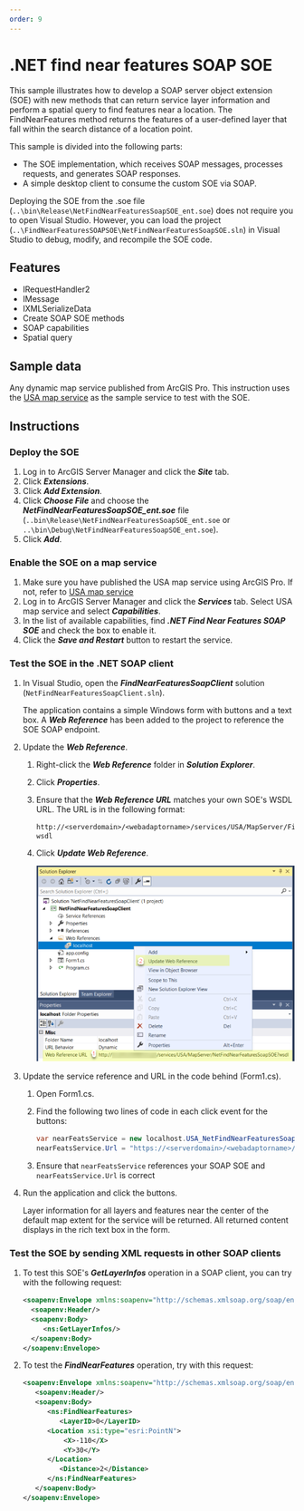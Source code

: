 ```yaml
---
order: 9
---
```


# .NET find near features SOAP SOE
This sample illustrates how to develop a SOAP server object extension (SOE) with new methods that can return service layer information and perform a spatial query to find features near a location. The FindNearFeatures method returns the features of a user-defined layer that fall within the search distance of a location point.

This sample is divided into the following parts:

- The SOE implementation, which receives SOAP messages, processes requests, and generates SOAP responses.
- A simple desktop client to consume the custom SOE via SOAP.

Deploying the SOE from the .soe file (`..\bin\Release\NetFindNearFeaturesSoapSOE_ent.soe`) does not require you to open Visual Studio. However, you can load the project (`..\FindNearFeaturesSOAPSOE\NetFindNearFeaturesSoapSOE.sln`) in Visual Studio to debug, modify, and recompile the SOE code.


## Features
  * IRequestHandler2
  * IMessage
  * IXMLSerializeData
  * Create SOAP SOE methods
  * SOAP capabilities
  * Spatial query


## Sample data
  Any dynamic map service published from ArcGIS Pro. This instruction uses the [USA map service](https://github.com/Esri/arcgis-enterprise-sdk-resources/tree/master/Samples) as the sample service to test with the SOE.


## Instructions

### Deploy the SOE

1. Log in to ArcGIS Server Manager and click the ***Site*** tab.
2. Click ***Extensions***.
3. Click ***Add Extension***.
4. Click ***Choose File*** and choose the ***NetFindNearFeaturesSoapSOE_ent.soe*** file (`..bin\Release\NetFindNearFeaturesSoapSOE_ent.soe` or `..\bin\Debug\NetFindNearFeaturesSoapSOE_ent.soe`).
5. Click ***Add***.

### Enable the SOE on a map service

1. Make sure you have published the USA map service using ArcGIS Pro. If not, refer to [USA map service](https://github.com/Esri/arcgis-enterprise-sdk-resources/tree/master/Samples)
2. Log in to ArcGIS Server Manager and click the ***Services*** tab. Select USA map service and select ***Capabilities***.
3. In the list of available capabilities, find ***.NET Find Near Features SOAP SOE*** and check the box to enable it.
4. Click the ***Save and Restart*** button to restart the service.

### Test the SOE in the .NET SOAP client
1. In Visual Studio, open the ***FindNearFeaturesSoapClient*** solution (`NetFindNearFeaturesSoapClient.sln`). 

   The application contains a simple Windows form with buttons and a text box. A ***Web Reference*** has been added to the project to reference the SOE SOAP endpoint. 
2. Update the ***Web Reference***.
   1. Right-click the ***Web Reference*** folder in ***Solution Explorer***.
   2. Click ***Properties***.
   3. Ensure that the ***Web Reference URL*** matches your own SOE's WSDL URL. The URL is in the following format:
      ```
      http://<serverdomain>/<webadaptorname>/services/USA/MapServer/FindNearFeaturesSoapSOE?wsdl
      ```
   4. Click ***Update Web Reference***.
   
      ![](../../../../images/netsp/NetFindSoap1.png "Net Find Near SOAP Sample")
3. Update the service reference and URL in the code behind (Form1.cs).
   1. Open Form1.cs.
   2. Find the following two lines of code in each click event for the buttons:
   
      ``` c#
      var nearFeatsService = new localhost.USA_NetFindNearFeaturesSoapSOE();
      nearFeatsService.Url = "https://<serverdomain>/<webadaptorname>/services/USA/MapServer/NetFindNearFeaturesSoapSOE";
      ```
   3. Ensure that `nearFeatsService` references your SOAP SOE and `nearFeatsService.Url` is correct
4. Run the application and click the buttons. 
   
   Layer information for all layers and features near the center of the default map extent for the service will be returned. All returned content displays in the rich text box in the form.

### Test the SOE by sending XML requests in other SOAP clients
1. To test this SOE's ***GetLayerInfos*** operation in a SOAP client, you can try with the following request:

    ``` xml
   <soapenv:Envelope xmlns:soapenv="http://schemas.xmlsoap.org/soap/envelope/" xmlns:ns="http://examples.esri.com/schemas/NetFindNearFeaturesSoapSOE/1.0">
      <soapenv:Header/>
      <soapenv:Body>
         <ns:GetLayerInfos/>
      </soapenv:Body>
   </soapenv:Envelope>
   ```
2. To test the ***FindNearFeatures*** operation, try with this request:

   ``` xml
   <soapenv:Envelope xmlns:soapenv="http://schemas.xmlsoap.org/soap/envelope/" xmlns:ns="http://examples.esri.com/schemas/NetFindNearFeaturesSoapSOE/1.0" xmlns:xsi="http://www.w3.org/2001/XMLSchema-instance" xmlns:xsd="http://www.w3.org/2001/XMLSchema" xmlns:esri="http://www.esri.com/schemas/ArcGIS/2.5.0">
      <soapenv:Header/>
      <soapenv:Body>
         <ns:FindNearFeatures>
            <LayerID>0</LayerID>
		 <Location xsi:type="esri:PointN">
			 <X>-110</X>
			 <Y>30</Y>
		 </Location>
            <Distance>2</Distance>
         </ns:FindNearFeatures>
      </soapenv:Body>
   </soapenv:Envelope>
   ```
